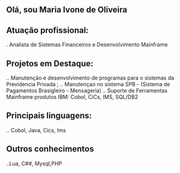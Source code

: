 ## Olá, sou Maria Ivone de Oliveira

## Atuação profissional:
. Analista de Sistemas Financeiros e Desenvolvimento Mainframe

## Projetos em Destaque: 
.. Manutenção e desenvolvimento de programas para o sistemas da Previdencia Privada ;
.. Manutençao no sistema SPB - (Sistema de Pagamentos Brasigleiro - Mensageria)
.. Suporte de Ferramentas Mainframe produtos IBM: Cobol, CiCs, IMS, SQL/DB2

## Principais linguagens:
.. Cobol, Java, Cics, Ims

## Outros conhecimentos
..Lua, C##, Mysql,PHP
